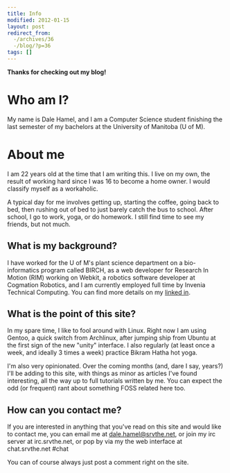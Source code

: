 ```yaml
---
title: Info
modified: 2012-01-15
layout: post
redirect_from:
  -/archives/36
  -/blog/?p=36
tags: []
---
```



**Thanks for checking out my blog!**

Who am I?
=========

My name is Dale Hamel, and I am a Computer Science student finishing the last semester of my bachelors at the University of Manitoba (U of M).

About me
========

I am 22 years old at the time that I am writing this. I live on my own, the result of working hard since I was 16 to become a home owner. I would classify myself as a workaholic.

A typical day for me involves getting up, starting the coffee, going back to bed, then rushing out of bed to just barely catch the bus to school. After school, I go to work, yoga, or do homework. I still find time to see my friends, but not much.

What is my background?
----------------------

I have worked for the U of M's plant science department on a bio-informatics program called BIRCH, as a web developer for Research In Motion (RIM) working on Webkit, a robotics software developer at Cogmation Robotics, and I am currently employed full time by Invenia Technical Computing. You can find more details on my [linked in](http://ca.linkedin.com/pub/dale-hamel/34/45b/6b9 "linked in").

What is the point of this site?
-------------------------------

In my spare time, I like to fool around with Linux. Right now I am using Gentoo, a quick switch from Archlinux, after jumping ship from Ubuntu at the first sign of the new "unity" interface. I also regularly (at least once a week, and ideally 3 times a week) practice Bikram Hatha hot yoga.

I'm also very opinionated. Over the coming months (and, dare I say, years?) I'll be adding to this site, with things as minor as articles I've found interesting, all the way up to full tutorials written by me. You can expect the odd (or frequent) rant about something FOSS related here too.

How can you contact me?
-----------------------

If you are interested in anything that you've read on this site and would like to contact me, you can email me at dale.hamel@srvthe.net, or join my irc server at irc.srvthe.net, or pop by via my the web interface at chat.srvthe.net \#chat

You can of course always just post a comment right on the site.
